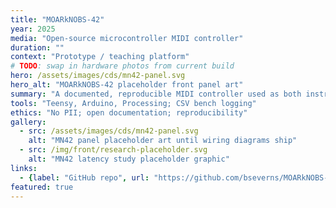 ```yaml
---
title: "MOARkNOBS-42"
year: 2025
media: "Open-source microcontroller MIDI controller"
duration: ""
context: "Prototype / teaching platform"
# TODO: swap in hardware photos from current build
hero: /assets/images/cds/mn42-panel.svg
hero_alt: "MOARkNOBS-42 placeholder front panel art"
summary: "A documented, reproducible MIDI controller used as both instrument and teaching platform; part of an inquiry into authorship, control, and access."
tools: "Teensy, Arduino, Processing; CSV bench logging"
ethics: "No PII; open documentation; reproducibility"
gallery:
  - src: /assets/images/cds/mn42-panel.svg
    alt: "MN42 panel placeholder art until wiring diagrams ship"
  - src: /img/front/research-placeholder.svg
    alt: "MN42 latency study placeholder graphic"
links:
  - {label: "GitHub repo", url: "https://github.com/bseverns/MOARkNOBS-42"}
featured: true
---
```

